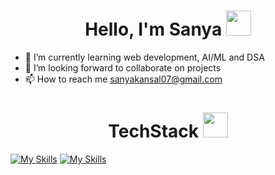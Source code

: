 <h1 align="center">
    Hello, I'm Sanya
    <img src="https://raw.githubusercontent.com/MartinHeinz/MartinHeinz/master/wave.gif" width="40px" height="40px">
</h1>

- 🌱 I’m currently learning web development, AI/ML and DSA
- 💞️ I’m looking forward to collaborate on projects
- 📫 How to reach me sanyakansal07@gmail.com

<h1 align="center">
    TechStack
    <img width="40px" height="40px" src="https://media.giphy.com/media/WUlplcMpOCEmTGBtBW/giphy.gif">
</h1>


[![My Skills](https://skillicons.dev/icons?i=python,java,javascript,react,cpp)](https://skillicons.dev)
[![My Skills](https://skillicons.dev/icons?i=vscode,git,github,html,css,tailwind,mysql,postman,linux,mongodb)](https://skillicons.dev)



<!---
sannya07/sannya07 is a ✨ special ✨ repository because its `README.md` (this file) appears on your GitHub profile.
You can click the Preview link to take a look at your changes.
--->
